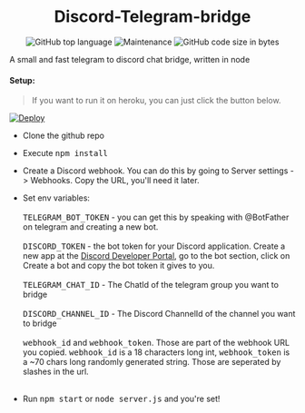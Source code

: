 <h1 align="center"> 
Discord-Telegram-bridge
</h1>
<p align="center">
<img alt="GitHub top language" src="https://img.shields.io/github/languages/top/daaniiieel/discord-telegram-bridge?style=for-the-badge"> <img alt="Maintenance" src="https://img.shields.io/maintenance/yes/2020?style=for-the-badge"> <img alt="GitHub code size in bytes" src="https://img.shields.io/github/languages/code-size/daaniiieel/discord-telegram-bridge?style=for-the-badge">
 </p>
A small and fast telegram to discord chat bridge, written in node 

#### Setup:
> If you want to run it on heroku, you can just click the button below. 

[![Deploy](https://www.herokucdn.com/deploy/button.svg)](https://heroku.com/deploy?template=https://github.com/filcnaplo/discord-telegram-bridge)

* Clone the github repo
* Execute <kbd>npm install</kbd>
* Create a Discord webhook. You can do this by going to Server settings -> Webhooks. Copy the URL, you'll need it later.
* Set env variables: <br> <br>
<kbd>TELEGRAM_BOT_TOKEN</kbd> - you can get this by speaking with @BotFather on telegram and creating a new bot. <br> <br>
<kbd>DISCORD_TOKEN</kbd> - the bot token for your Discord application. Create a new app at the [Discord Developer Portal](https://discord.com/developers/applications), go to the bot section, click on Create a bot and copy the bot token it gives to you. <br> <br>
<kbd>TELEGRAM_CHAT_ID</kbd> - The ChatId of the telegram group you want to bridge <br> <br>
<kbd>DISCORD_CHANNEL_ID</kbd> - The Discord ChannelId of the channel you want to bridge <br> <br>
<kbd>webhook_id</kbd> and <kbd>webhook_token</kbd>. Those are part of the webhook URL you copied. <kbd>webhook_id</kbd> is a 18 characters long int, <kbd>webhook_token</kbd> is a ~70 chars long randomly generated string. Those are seperated by slashes in the url. <br> <br>

* Run <kbd>npm start</kbd> or <kbd>node server.js</kbd> and you're set!
